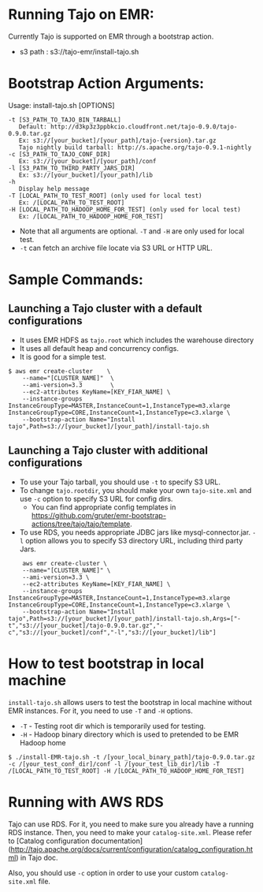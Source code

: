 Running Tajo on EMR:
======================
Currently Tajo is supported on EMR through a bootstrap action.

* s3 path : s3://tajo-emr/install-tajo.sh

Bootstrap Action Arguments:
==========================

Usage: install-tajo.sh [OPTIONS]

    -t [S3_PATH_TO_TAJO_BIN_TARBALL]
       Default: http://d3kp3z3ppbkcio.cloudfront.net/tajo-0.9.0/tajo-0.9.0.tar.gz
       Ex: s3://[your_bucket]/[your_path]/tajo-{version}.tar.gz
       Tajo nightly build tarball: http://s.apache.org/tajo-0.9.1-nightly
    -c [S3_PATH_TO_TAJO_CONF_DIR] 
       Ex: s3://[your_bucket]/[your_path]/conf
    -l [S3_PATH_TO_THIRD_PARTY_JARS_DIR]
       Ex: s3://[your_bucket]/[your_path]/lib
    -h
       Display help message
    -T [LOCAL_PATH_TO_TEST_ROOT] (only used for local test)
       Ex: /[LOCAL_PATH_TO_TEST_ROOT]
    -H [LOCAL_PATH_TO_HADOOP_HOME_FOR_TEST] (only used for local test)
       Ex: /[LOCAL_PATH_TO_HADOOP_HOME_FOR_TEST]

 * Note that all arguments are optional. ``-T`` and ``-H`` are only used for local test.
 * ```-t``` can fetch an archive file locate via S3 URL or HTTP URL.


Sample Commands:
================

Launching a Tajo cluster with a default configurations
-------------------------------------------------------
 * It uses EMR HDFS as ```tajo.root``` which includes the warehouse directory
 * It uses all default heap and concurrency configs.
 * It is good for a simple test. 
 
```
$ aws emr create-cluster    \
	--name="[CLUSTER_NAME]"  \
	--ami-version=3.3        \
	--ec2-attributes KeyName=[KEY_FIAR_NAME] \
	--instance-groups InstanceGroupType=MASTER,InstanceCount=1,InstanceType=m3.xlarge InstanceGroupType=CORE,InstanceCount=1,InstanceType=c3.xlarge \
	--bootstrap-action Name="Install tajo",Path=s3://[your_bucket]/[your_path]/install-tajo.sh
```

Launching a Tajo cluster with additional configurations
-------------------------------------------------------


 * To use your Tajo tarball, you should use ```-t``` to specify S3 URL.
 * To change ```tajo.rootdir```, you should make your own ```tajo-site.xml``` and use ```-c``` option to specify S3 URL for config dirs.
   * You can find appropriate config templates in https://github.com/gruter/emr-bootstrap-actions/tree/tajo/tajo/template.
 * To use RDS, you needs appropriate JDBC jars like mysql-connector.jar. ```-l``` option allows you to specify S3 directory URL, including third party Jars.

 
```
    aws emr create-cluster \
    --name="[CLUSTER_NAME]" \
    --ami-version=3.3 \
    --ec2-attributes KeyName=[KEY_FIAR_NAME] \
    --instance-groups InstanceGroupType=MASTER,InstanceCount=1,InstanceType=m3.xlarge InstanceGroupType=CORE,InstanceCount=1,InstanceType=c3.xlarge \
    --bootstrap-action Name="Install tajo",Path=s3://[your_bucket]/[your_path]/install-tajo.sh,Args=["-t","s3://[your_bucket]/tajo-0.9.0.tar.gz","-c","s3://[your_bucket]/conf","-l","s3://[your_bucket]/lib"]
```


How to test bootstrap in local machine
=======================================
```install-tajo.sh``` allows users to test the bootstrap in local machine without EMR instances. For it, you need to use ```-T``` and ```-H``` options.
 * ```-T``` - Testing root dir which is temporarily used for testing.
 * ```-H``` - Hadoop binary directory which is used to pretended to be EMR Hadoop home

```   
$ ./install-EMR-tajo.sh -t /[your_local_binary_path]/tajo-0.9.0.tar.gz -c /[your_test_conf_dir]/conf -l /[your_test_lib_dir]/lib -T /[LOCAL_PATH_TO_TEST_ROOT] -H /[LOCAL_PATH_TO_HADOOP_HOME_FOR_TEST]
```


Running with AWS RDS
====================
Tajo can use RDS. For it, you need to make sure you already have a running RDS instance. Then, you need to make your ```catalog-site.xml```. Please refer to [Catalog configuration documentation] (http://tajo.apache.org/docs/current/configuration/catalog_configuration.html) in Tajo doc.

Also, you should use ```-c``` option in order to use your custom ```catalog-site.xml``` file.
